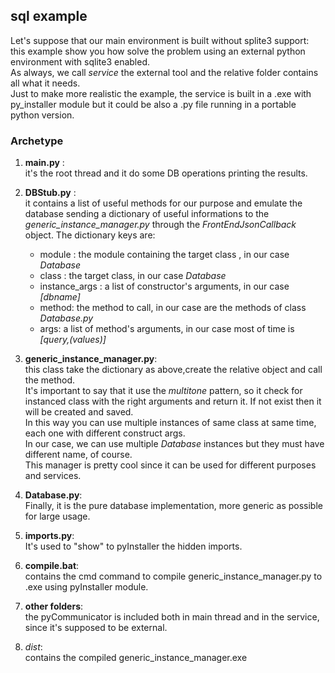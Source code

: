 ## sql example

Let's suppose that our main environment is built without splite3 support:  
this example show you how solve the problem using an external python environment with sqlite3 enabled.   
As always, we call *service* the external tool and the relative folder contains all what it needs.  
Just to make more realistic the example, the service is built in a .exe with py_installer module but it could be also a .py file running in a portable python version.  
  

### Archetype

1. **main.py** :  
it's the root thread and it do some DB operations printing the results.  

2. **DBStub.py** :  
it contains a list of useful methods for our purpose and emulate the database sending a dictionary of useful informations to the *generic_instance_manager.py* through the *FrontEndJsonCallback* object. The dictionary keys are:
   * module : the module containing the target class , in our case *Database*
   * class : the target class, in our case *Database*
   * instance_args : a list of constructor's arguments, in our case *[dbname]*
   * method: the method to call,  in our case are the methods of class *Database.py*
   * args: a list of method's arguments, in our case most of time is *[query,(values)]*

3. **generic_instance_manager.py**:  
this class take the dictionary as above,create the relative object and call the method.  
It's important to say that it use the *multitone* pattern, so it check for instanced class with the right arguments and return it. If not exist then it will be created and saved.  
In this way you can use multiple instances of same class at same time, each one with different construct args.  
In our case, we can use multiple *Database* instances but they must have different name, of course.  
This manager is pretty cool since it can be used for different purposes and services.  

4. **Database.py**:  
Finally, it is the pure database implementation, more generic as possible for large usage.  

5. **imports.py**:  
It's used to "show" to pyInstaller the hidden imports.  

6. **compile.bat**:  
contains the cmd command to compile generic_instance_manager.py to .exe using pyInstaller module.  

7. **other folders**:  
the pyCommunicator is included both in main thread and in the service, since it's supposed to be external.  

8. *dist*:  
contains the compiled generic_instance_manager.exe
